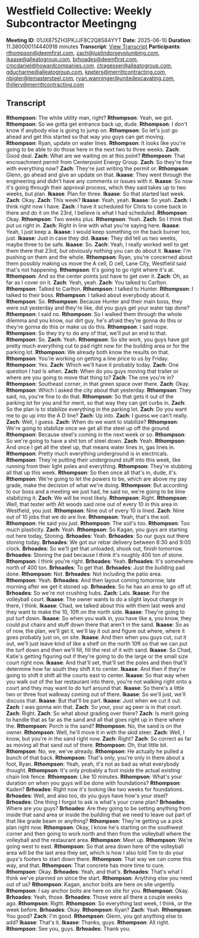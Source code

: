 # Westfield Collective: Weekly Subcontractor Meetingng
**Meeting ID**: 01JX875ZH3PKJJF8C2Q8S84YYT
**Date**: 2025-06-10
**Duration**: 11.380000114440918 minutes
**Transcript**: [View Transcript](https://app.fireflies.ai/view/01JX875ZH3PKJJF8C2Q8S84YYT)
**Participants**: rthompson@deemfirst.com, zach@justindorseyplumbing.com, ikaase@alleatogroup.com, brhoades@deemfirst.com, cmcdaniel@howardcompanies.com, ctragesser@alleatogroup.com, gducharme@alleatogroup.com, kpeters@merrittcontracting.com, nbigler@lemastersteel.com, ryan.wanninger@unitedexcavating.com, thillery@merrittcontracting.com

## Transcript
**Rthompson**: The white utility man, right?
**Rthompson**: Yeah, we got.
**Rthompson**: So we gotta get entrance back up, dude.
**Rthompson**: I don't know if anybody else is going to jump on.
**Rthompson**: So let's just go ahead and get this started so that way you guys can get moving.
**Rthompson**: Ryan, update on water lines.
**Rthompson**: It looks like you're going to be able to do those here in the next two to three weeks.
**Zach**: Good deal.
**Zach**: What are we waiting on at this point?
**Rthompson**: That encroachment permit from Centerpoint Energy Group.
**Zach**: So they're fine with everything now?
**Zach**: They're just writing the permit or.
**Rthompson**: Glenn, go ahead and give an update on that.
**Ikaase**: They went through the engineering and didn't have any comments or issues with it.
**Ikaase**: So now it's going through their approval process, which they said takes up to two weeks, but plan.
**Ikaase**: Plan for three.
**Ikaase**: So that started last week.
**Zach**: Okay.
**Zach**: This week?
**Ikaase**: Yeah, yeah.
**Ikaase**: So yeah.
**Zach**: I think right now I have.
**Zach**: I have it scheduled for Chris to come back in there and do it on the 23rd, I believe is what I had scheduled.
**Rthompson**: Okay.
**Rthompson**: Two weeks plus.
**Rthompson**: Yeah.
**Zach**: So I think that put us right in.
**Zach**: Right in line with what you're saying here.
**Ikaase**: Yeah, I just keep a.
**Ikaase**: I would keep something on the back burner too, just.
**Ikaase**: Just in case they did.
**Ikaase**: They did tell us two weeks, maybe three to be safe.
**Ikaase**: So.
**Zach**: Yeah, I really worked well to get them there that 23rd, but obviously nothing you can do about it.
**Ikaase**: I'm pushing on them and the whole.
**Rthompson**: Ryan, you're concerned about them possibly making us move the A cell, D cell, Lane City, Westfield said that's not happening.
**Rthompson**: It's going to go right where it's at.
**Rthompson**: And so the center points just have to get over it.
**Zach**: Oh, as far as I cover on it.
**Zach**: Yeah, yeah.
**Zach**: You talked to Carlton.
**Rthompson**: Talked to Carlton.
**Rthompson**: I talked to Hunter.
**Rthompson**: I talked to their boss.
**Rthompson**: I talked about everybody about it.
**Rthompson**: So.
**Rthompson**: Because Hunter and their main boss, they were out yesterday and they're like, did you guys get your water tap done?
**Rthompson**: I said no.
**Rthompson**: So I walked them through the whole dilemma and you know, our dirt guy, he's afraid they're gonna do this or they're gonna do this or make us do this.
**Rthompson**: I said nope.
**Rthompson**: So they try to do any of that, we'll put an end to that.
**Rthompson**: So.
**Zach**: Yeah.
**Rthompson**: So site work, you guys have got pretty much everything cut to pad right now for the building area or for the parking lot.
**Rthompson**: We already both know the results on that.
**Rthompson**: You're working on getting a line price to us by Friday.
**Rthompson**: Yes.
**Zach**: Which we'll have it probably today.
**Zach**: One question I had Is when.
**Zach**: When do you guys moving that trailer or where are you going to move that thing to?
**Zach**: The one you're in?
**Rthompson**: Southeast corner, in that green space over there.
**Zach**: Okay.
**Rthompson**: Which I asked the city about that yesterday.
**Rthompson**: They said, no, you're fine to do that.
**Rthompson**: So that gets it out of the parking lot for you and for merit, so that way they can get curbs in.
**Zach**: So the plan is to stabilize everything in the parking lot.
**Zach**: Do you want me to go up into the A D line?
**Zach**: Up into.
**Zach**: I guess we can't really.
**Zach**: Well, I guess.
**Zach**: When do we want to stabilize?
**Rthompson**: We're going to stabilize once we get all the steel up off the ground.
**Rthompson**: Because steel's coming in the next week or so.
**Rthompson**: So we're going to have a shit ton of steel down.
**Zach**: Yeah.
**Rthompson**: And once I get all the steel up, that means water lines in, gas lines in.
**Rthompson**: Pretty much everything underground is in electricals.
**Rthompson**: They're putting their underground stuff into this week, like running from their light poles and everything.
**Rthompson**: They're stubbing all that up this week.
**Rthompson**: So then once all that's in, dude, it's.
**Rthompson**: We're going to let the powers to be, which are above my pay grade, make the decision of what we're doing.
**Rthompson**: But according to our boss and a meeting we just had, he said no, we're going to be lime stabilizing it.
**Zach**: We will be most likely.
**Rthompson**: Right.
**Rthompson**: Well, that tester with Alt woods said nine out of every 10 in this area in Westfield, you just.
**Rthompson**: Nine out of every 10 is lined.
**Zach**: Nine out of 10 jobs that we do are live.
**Rthompson**: Yeah, that's the soil.
**Rthompson**: He said you just.
**Rthompson**: The soil's too.
**Rthompson**: Too much plasticity.
**Zach**: Yeah.
**Rthompson**: So Kagan, you guys are starting out here today, Stoning.
**Brhoades**: Yeah.
**Brhoades**: So our guys out there stoning today.
**Brhoades**: We got our rebar delivery between 8:30 and 9:00 clock.
**Brhoades**: So we'll get that unloaded, shook out, finish tomorrow.
**Brhoades**: Stoning the pad because I think it's roughly 400 ton of stone.
**Rthompson**: I think you're right.
**Brhoades**: Yeah.
**Brhoades**: It's somewhere north of 400 ton.
**Brhoades**: To get that.
**Brhoades**: Just the building pad done.
**Rthompson**: Not.
**Brhoades**: Not including the patio area.
**Rthompson**: Yeah.
**Brhoades**: And then layout coming tomorrow, late morning after we get it stoned up.
**Brhoades**: So he has an area to go off of.
**Brhoades**: So we're not crushing hubs.
**Zach**: Lats.
**Ikaase**: For the volleyball court.
**Ikaase**: The owner wants to do a slight layout change in there, I think.
**Ikaase**: Chad, we talked about this with them last week and they want to make the 10, 10ft on the north side.
**Ikaase**: They're going to put turf down.
**Ikaase**: So when you walk in, you have like a, you know, they could put chairs and stuff down there that aren't in the sand.
**Ikaase**: So as of now, the plan, we'll get it, we'll lay it out and figure out where, where it goes probably just on, on site.
**Ikaase**: And then when you guys cut, cut it out, we'll just leave kind of like a shelf on the north 10ft so that we can put the turf down and then we'll fill, fill the rest of it with sand.
**Ikaase**: So Chad, Katie's getting figuring out if they're going to do the large or the small size court right now.
**Ikaase**: And that'll set, that'll set the poles and then that'll determine how far south they shift it to center.
**Ikaase**: And then if they're going to shift it shift all the courts east to center.
**Ikaase**: So that way when you walk out of the bar restaurant into there, you're not walking right onto a court and they may want to do turf around that.
**Ikaase**: So there's a little two or three foot walkway coming out of there.
**Ikaase**: So we'll just, we'll discuss that.
**Ikaase**: But that'll be part.
**Ikaase**: Just when we cut it out.
**Zach**: I was gonna win that.
**Zach**: So your, your ag peer is in that court.
**Zach**: Right.
**Zach**: So what about grading over there?
**Zach**: Is merit going to handle that as far as the sand and all that goes right up in there where the.
**Rthompson**: Porch is the sand?
**Rthompson**: No, the sand is on the owner.
**Rthompson**: Well, he'll move it in with the skid steer.
**Zach**: Well, I know, but you're in the sand right now.
**Zach**: Right?
**Zach**: So correct as far as moving all that sand out of there.
**Rthompson**: Oh, that little bit.
**Rthompson**: No, we, we've already.
**Rthompson**: He actually he pulled a bunch of that back.
**Rthompson**: That's only, you're only in there about a foot, Ryan.
**Rthompson**: Yeah, yeah, it's not as bad as what everybody thought.
**Rthompson**: It's only probably a foot inside the actual existing chain link fence.
**Rthompson**: Like 10 minutes.
**Rthompson**: What's your duration on when you guys will be done with foundations?
**Rthompson**: Kaden?
**Brhoades**: Right now it's looking like two weeks for foundations.
**Brhoades**: Well, and also too, do you guys have how's your steel?
**Brhoades**: One thing I forgot to ask is what's your crane plan?
**Brhoades**: Where are you guys?
**Brhoades**: Are they going to be setting anything from inside that sand area or inside the building that we need to leave out part of that like grade beam or anything?
**Rthompson**: They're getting us a pick plan right now.
**Rthompson**: Okay, I know he's starting on the southwest corner and then going to work north and then from the volleyball where the volleyball and the restaurant area.
**Rthompson**: Meet up.
**Rthompson**: We're going west to east.
**Rthompson**: So that area down here of the volleyball area will be the last area they set, which is how I also told Tim to do your guys's footers to start down there.
**Rthompson**: That way we can come this way, and that.
**Rthompson**: That concrete has more time to cure.
**Rthompson**: Okay.
**Brhoades**: Yeah, and that's.
**Brhoades**: That's what I think we've planned on since the start.
**Rthompson**: Anything else you need out of us?
**Rthompson**: Kagan, anchor bolts are here on site urgently.
**Rthompson**: I say anchor bolts are here on site for you.
**Rthompson**: Okay.
**Brhoades**: Yeah, those.
**Brhoades**: Those were all there a couple weeks ago.
**Rthompson**: Right.
**Rthompson**: So everything last week, I think, or the week before.
**Brhoades**: Okay.
**Rthompson**: Ryan?
**Zach**: Yeah.
**Rthompson**: You good?
**Zach**: I'm good.
**Rthompson**: Glenn, you got anything else to add?
**Ikaase**: That's it.
**Ikaase**: Thanks, guys.
**Rthompson**: All right.
**Rthompson**: See you, guys.
**Brhoades**: Thank you.